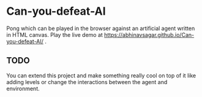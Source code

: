 # Can-you-defeat-AI

Pong which can be played in the browser against an artificial agent written in HTML canvas. Play the live demo at
https://abhinavsagar.github.io/Can-you-defeat-AI/ .

## TODO

You can extend this project and make something really cool on top of it like adding levels or change the interactions between the agent 
and environment.

